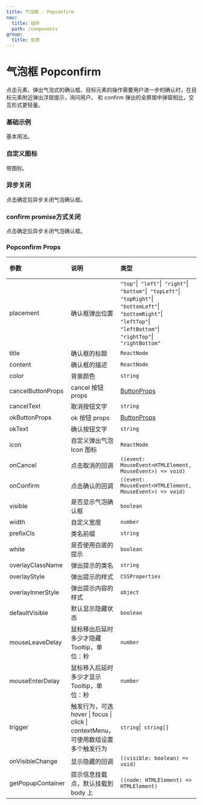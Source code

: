 ```yaml
---
title: 气泡框 - Popconfirm
nav:
  title: 组件
  path: /components
group:
  title: 反馈
---
```

# 气泡框 Popconfirm

点击元素，弹出气泡式的确认框、目标元素的操作需要用户进一步的确认时，在目标元素附近弹出浮层提示，询问用户。
和 confirm 弹出的全屏居中弹窗相比，交互形式更轻量。

### 基础示例

基本用法。

<code src="./demos/basic.tsx"></code>

### 自定义图标

带图标。

<code src="./demos/popwithIcon.tsx"></code>

### 异步关闭

点击确定后异步关闭气泡确认框。

<code src="./demos/controlled.tsx"></code>

### confirm promise方式关闭

点击确定后异步关闭气泡确认框。

<code src="./demos/confirm-with-promise.tsx"></code>

### Popconfirm Props

| 参数 | 说明 | 类型 | 默认值 |
| :--- | :--- | :--- | :----- |
| placement      | 确认框弹出位置 | `"top"`\|` "left"`\|` "right"`\|` "bottom"`\|` "topLeft"`\|` "topRight"`\|` "bottomLeft"`\|` "bottomRight"`\|` "leftTop"`\|` "leftBottom"`\|` "rightTop"`\|` "rightBottom"`  | -      |
| title      | 确认框的标题 | `ReactNode`  | -      |
| content      | 确认框的描述 | `ReactNode`  | -      |
| color      | 背景颜色 | `string`  | #ffffff      |
| cancelButtonProps      | cancel 按钮 props  | [ButtonProps](/components/button) | -      |
| cancelText      | 取消按钮文字 | `string`  | 取消      |
| okButtonProps      | ok 按钮 props  | [ButtonProps](/components/button) | -      |
| okText      | 确认按钮文字 | `string`  | 确定      |
| icon      | 自定义弹出气泡 Icon 图标 | `ReactNode`  | -      |
| onCancel      | 点击取消的回调 | `((event: MouseEvent<HTMLElement, MouseEvent>) => void)`  | -      |
| onConfirm      | 点击确认的回调 | `((event: MouseEvent<HTMLElement, MouseEvent>) => void)`  | -      |
| visible      | 是否显示气泡确认框 | `boolean`  | -      |
| width      | 自定义宽度 | `number`  | -      |
| prefixCls      | 类名前缀 | `string`  | -      |
| white      | 是否使用白底的提示 | `boolean`  | -      |
| overlayClassName      | 弹出提示的类名 | `string`  | -      |
| overlayStyle      | 弹出提示的样式 | `CSSProperties`  | -      |
| overlayInnerStyle      | 弹出提示内容的样式 | `object`  | -      |
| defaultVisible      | 默认显示隐藏状态 | `boolean`  | -      |
| mouseLeaveDelay      | 鼠标移出后延时多少才隐藏 Tooltip，单位：秒 | `number`  | -      |
| mouseEnterDelay      | 鼠标移入后延时多少才显示 Tooltip，单位：秒 | `number`  | -      |
| trigger      | 触发行为，可选 hover \| focus \| click \| contextMenu，可使用数组设置多个触发行为 | `string`\|` string[]`  | -      |
| onVisibleChange      | 显示隐藏的回调 | `((visible: boolean) => void)`  | -      |
| getPopupContainer      | 提示信息挂载点，默认挂载到 body 上 | `((node: HTMLElement) => HTMLElement)`  | -      |


### 